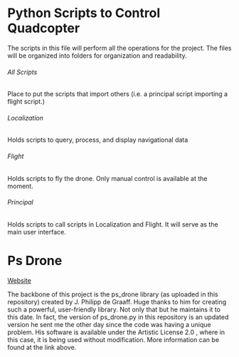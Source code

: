 # Python Scripts to Control Quadcopter
The scripts in this file will perform all the operations for the project. The files will be organized into folders for organization and readability.

###### All Scripts
Place to put the scripts that import others (i.e. a principal script importing a flight script.)

###### Localization
Holds scripts to query, process, and display navigational data

###### Flight
Holds scripts to fly the drone. Only manual control is available at the moment.

###### Principal
Holds scripts to call scripts in Localization and Flight. It will serve as the main user interface.

# Ps Drone
[Website](http://www.playsheep.de/drone/index.html)

The backbone of this project is the ps_drone library (as uploaded in this repository) created by J. Philipp de Graaff. Huge thanks to him for creating such a powerful, user-friendly library. Not only that but he maintains it to this date. In fact, the version of ps_drone.py in this repository is an updated version he sent me the other day since the code was having a unique problem. His software is available under the Artistic License 2.0 , where in this case, it is being used without modification. More information can be found at the link above.
